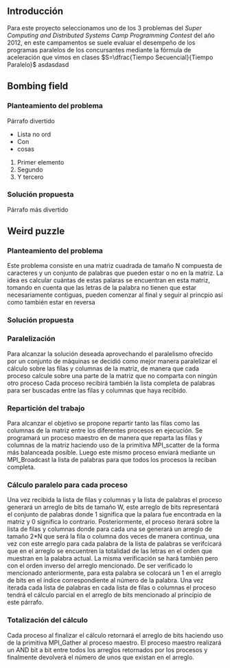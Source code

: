 ## Introducción

Para este proyecto seleccionamos uno de los 3 problemas del *Super Computing and Distributed Systems Camp Programming Contest* del año 2012, en este campamentos se suele evaluar el desempeño de los programas paralelos de los concursantes mediante la fórmula de aceleración que vimos en clases $S=\dfrac{Tiempo Secuencial}{Tiempo Paralelo}$  asdasdasd

## Bombing field

### Planteamiento del problema

Párrafo divertido

* Lista no ord
* Con 
* cosas 

1. Primer elemento
1. Segundo
1. Y tercero

### Solución propuesta

Párrafo más divertido

## Weird puzzle

### Planteamiento del problema

Este problema consiste en una matriz cuadrada de tamaño N compuesta de caracteres y un conjunto
de palabras que pueden estar o no en la matriz. La idea es calcular cuántas de estas palaras se
encuentran en esta matriz, tomando en cuenta que las letras de la palabra no tienen que estar
necesariamente contiguas, pueden comenzar al final y seguir al princpio así como también estar
en reversa

### Solución propuesta

### Paralelización

Para alcanzar la solución deseada aprovechando el paralelismo ofrecido por un conjunto de máquinas
se decidió como mejor manera paralelizar el cálculo sobre las filas y columnas de la matriz, de
manera que cada proceso calcule sobre una parte de la matriz que no comparta con ningún otro proceso
Cada proceso recibirá también la lista completa de palabras para ser buscadas entre las filas y columnas
que haya recibido.

### Repartición del trabajo

Para alcanzar el objetivo se propone repartir tanto las filas como las columnas de la matriz entre
los diferentes procesos en ejecución. Se programará un proceso maestro en de manera que reparta las
filas y columnas de la matriz haciendo uso de la primitiva MPI_scatter de la forma más balanceada
posible. Luego este mismo proceso enviará mediante un MPI_Broadcast la lista de palabras para que
todos los procesos la reciban completa.

### Cálculo paralelo para cada proceso

Una vez recibida la lista de filas y columnas y la lista de palabras el proceso generará un arreglo de bits
de tamaño W, este arreglo de bits representará el conjunto de palabras donde 1 significa que la palara fue
encontrada en la matriz y 0 significa lo contrario. Posteriormente, el proceso iterará sobre la lista
de filas y columnas donde para cada una se generará un arreglo de tamaño 2*N que será la fila o columna
dos veces de manera continua, una vez con este arreglo para cada palabra de la lista de palabras se
verifcicará que en el arreglo se encuentren la totalidad de las letras en el orden que muestran en la palabra
actual. La misma verificación se hará también pero con el orden inverso del arreglo mencionado. De ser verificado
lo mencionado anteriormente, para esta palabra se colocará un 1 en el arreglo de bits en el índice correspondiente
al número de la palabra. Una vez iterada cada lista de palabras en cada lista de filas o columnas el proceso tendrá
el cálculo parcial en el arreglo de bits mencionado al principio de este párrafo.

### Totalización del cálculo

Cada proceso al finalizar el cálculo retornará el arreglo de bits haciendo uso de la primitiva MPI_Gather al
proceso maestro. El proceso maestro realizará un AND bit a bit entre todos los arreglos retornados por los
procesos y finalmente devolverá el número de unos que existan en el arreglo.

	
